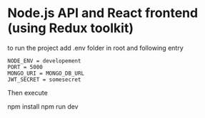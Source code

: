# Node.js API and React frontend (using Redux toolkit)

to run the project add .env folder in root and following entry

    NODE_ENV = developement
    PORT = 5000
    MONGO_URI = MONGO_DB_URL
    JWT_SECRET = somesecret

Then execute

npm install
npm run dev
